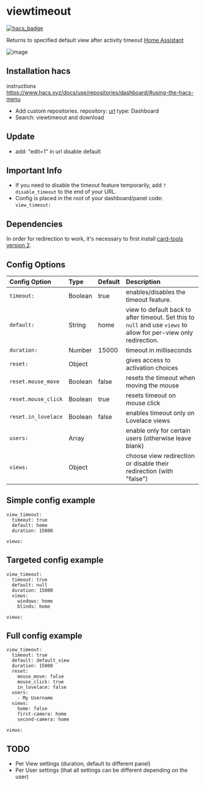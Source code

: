 # viewtimeout

[![hacs_badge](https://img.shields.io/badge/HACS-Custom-41BDF5.svg?style=for-the-badge)](https://github.com/hacs/integration)

Returns to specified default view after activity
timeout [Home Assistant](https://www.home-assistant.io/)

![image](img1.gif)

## Installation hacs
instructions https://www.hacs.xyz/docs/use/repositories/dashboard/#using-the-hacs-menu
* Add custom repositories.
repository: [url](https://github.com/BWilky/viewtimeout)
type: Dashboard
* Search: viewtimeout 
and download

## Update 

* add: "edit=1" in url disable default 

## Important Info

* If you need to disable the timeout feature temporarily, add `?disable_timeout` to the end of your
  URL.
* Config is placed in the root of your dashboard/panel code: `view_timeout:`

## Dependencies

In order for redirection to work, it's necessary to first install [card-tools version 2](https://github.com/thomasloven/lovelace-card-tools).

## Config Options

| Config Option | Type | Default | Description |
|:---------------|:---------------|:---------------|:----------|
|`timeout:`| Boolean | true | enables/disables the timeout feature.
|`default:` | String | home | view to default back to after timeout. Set this to `null` and use `views` to allow for per-view only redirection.
|`duration:` | Number | 15000 | timeout in milliseconds
|`reset:` | Object |  | gives access to activation choices
|`reset.mouse_move` | Boolean | false | resets the timeout when moving the mouse
|`reset.mouse_click` | Boolean | true | resets timeout on mouse click
|`reset.in_lovelace` | Boolean | false | enables timeout only on Lovelace views
|`users:` | Array |  | enable only for certain users (otherwise leave blank)
|`views:` | Object |  | choose view redirection or disable their redirection (with "false")

## Simple config example

```
view_timeout:
  timeout: true
  default: home
  duration: 15000

views:
```

## Targeted config example

```
view_timeout:
  timeout: true
  default: null
  duration: 15000
  views:
    windows: home
    blinds: home

views:
```

## Full config example

```
view_timeout:
  timeout: true
  default: default_view
  duration: 15000
  reset:
    mouse_move: false
    mouse_click: true
    in_lovelace: false
  users:
    - My Username
  views:
    home: false
    first-camera: home
    second-camera: home

views:
```

## TODO

- Per View settings (duration, default to different panel)
- Per User settings (that all settings can be different depending on the user)
